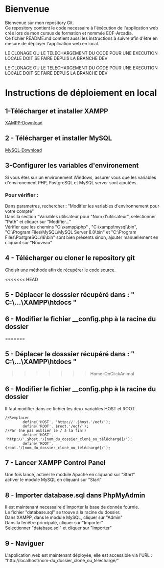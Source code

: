 # Bienvenue

Bienvenue sur mon repository Git.  
Ce repository contient le code necessaire à l'éxécution de l'application web crée lors de mon cursus de formation et nommée ECF-Arcadia.  
Ce fichier README.md contient aussi les instructions à suivre afin d'être en mesure de déployer l'application web en local.  

LE CLONAGE OU LE TELECHARGEMENT DU CODE POUR UNE EXECUTION LOCALE DOIT SE FAIRE DEPUIS LA BRANCHE DEV  

LE CLONAGE OU LE TELECHARGEMENT DU CODE POUR UNE EXECUTION LOCALE DOIT SE FAIRE DEPUIS LA BRANCHE DEV

# Instructions de déploiement en local

## 1-Télécharger et installer XAMPP
[XAMPP-Download](https://www.apachefriends.org/fr/index.html)
## 2 - Télécharger et installer MySQL
[MySQL-Download](https://dev.mysql.com/downloads/mysql/)

## 3-Configurer les variables d'environement
Si vous êtes sur un environement Windows, assurer vous que les variables d'environement PHP, PostgreSQL et MySQL server sont ajoutées.

### Pour vérifier :
Dans parametres, rechercher : "Modifier les variables d'environnement pour votre compte"  
Dans la section "Variables utilisateur pour "Nom d'utilisateur", selectionner "Path" et cliquer sur "Modifier..."  
Vérifier que les chemins "C:\xampp\php" , "C:\xampp\mysql\bin", "C:\Program Files\MySQL\MySQL Server 8.0\bin" et "C:\Program Files\PostgreSQL\16\bin" sont bien présents sinon, ajouter manuellement en cliquant sur "Nouveau"

## 4 - Télécharger ou cloner le repository git

Choisir une méthode afin de récupérer le code source.

<<<<<<< HEAD
  ## 5 - Déplacer le dosssier récupéré dans : " C:\\...\XAMPP\htdocs "  

  ## 6 - Modifier le fichier __config.php à la racine du dossier  
=======
## 5 - Déplacer le dosssier récupéré dans : " C:\\...\XAMPP\htdocs "
>>>>>>> Home-OnClickAnimal

## 6 - Modifier le fichier __config.php à la racine du dossier

Il faut modifier dans ce fichier les deux variables HOST et ROOT.

```
//Remplacer
        define('HOST', 'http://'.$host.'/ecf/');
        define('ROOT', $root.'/ecf/');
//Par (ne pas oublier le / à la fin!)
        define('HOST', 'http://'.$host.'/[nom_du_dossier_cloné_ou_téléchargé]/');
        define('ROOT', $root.'/[nom_du_dossier_cloné_ou_téléchargé]/');
```

## 7 - Lancer XAMPP Control Panel

Une fois lancé, activer le module Apache en cliquand sur "Start"  
activer le module MySQL en cliquant sur "Start"

## 8 - Importer database.sql dans PhpMyAdmin

Il est maintenant necessaire d'importer la base de donnée fournie.  
Le fichier "database.sql" se trouve à la racine du dossier.  
Dans XAMPP, dans le module MySQL, cliquer sur "Admin"  
Dans la fenêtre principale, cliquer sur "Importer"  
Selectionner "database.sql" et cliquer sur "Importer"

## 9 - Naviguer

L'application web est maintenant déployée, elle est accessible via l'URL :
"http://localhost/nom-du_dossier_cloné_ou_téléchargé/"


  

  

  

  

  
  
  




